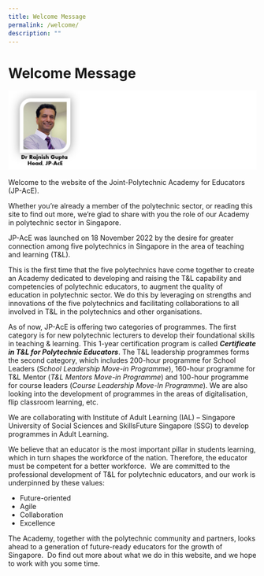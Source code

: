```yaml
---
title: Welcome Message
permalink: /welcome/
description: ""
---
```

# Welcome Message

![](/images/raj%20banner%204.png)



Welcome to the website of the Joint-Polytechnic Academy for Educators (JP-AcE).

Whether you’re already a member of the polytechnic sector, or reading this site to find out more, we’re glad to share with you the role of our Academy in polytechnic sector in Singapore.  

JP-AcE was launched on 18 November 2022 by the desire for greater connection among five polytechnics in Singapore in the area of teaching and learning (T&L). 

This is the first time that the five polytechnics have come together to create an Academy dedicated to developing and raising the T&L capability and competencies of polytechnic educators, to augment the quality of education in polytechnic sector. We do this by leveraging on strengths and innovations of the five polytechnics and facilitating collaborations to all involved in T&L in the polytechnics and other organisations.

As of now, JP-AcE is offering two categories of programmes. The first category is for new polytechnic lecturers to develop their foundational skills in teaching & learning. This 1-year certification program is called <strong>_Certificate in T&L for Polytechnic Educators_</strong>. The T&L leadership programmes forms the second category, which includes 200-hour programme for School Leaders (_School Leadership Move-in Programme_), 160-hour programme for T&L Mentor (_T&L Mentors Move-in Programme_) and 100-hour programme for course leaders (_Course Leadership Move-In Programme_). We are also looking into the development of programmes in the areas of digitalisation, flip classroom learning, etc.

We are collaborating with Institute of Adult Learning (IAL) – Singapore University of Social Sciences and SkillsFuture Singapore (SSG) to develop programmes in Adult Learning. 

We believe that an educator is the most important pillar in students learning, which in turn shapes the workforce of the nation. Therefore, the educator must be competent for a better workforce.  We are committed to the professional development of T&L for polytechnic educators, and our work is underpinned by these values:

*   Future-oriented
*   Agile
*   Collaboration
*   Excellence

The Academy, together with the polytechnic community and partners, looks ahead to a generation of future-ready educators for the growth of Singapore.  Do find out more about what we do in this website, and we hope to work with you some time.